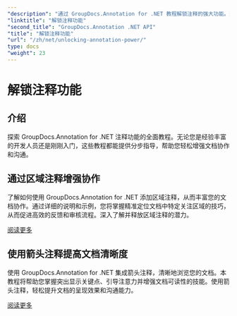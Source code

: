 ```yaml
---
"description": "通过 GroupDocs.Annotation for .NET 教程解锁注释的强大功能。逐步学习如何添加各种注释，轻松增强协作。"
"linktitle": "解锁注释功能"
"second_title": "GroupDocs.Annotation .NET API"
"title": "解锁注释功能"
"url": "/zh/net/unlocking-annotation-power/"
type: docs
"weight": 23
---
```


# 解锁注释功能

## 介绍

探索 GroupDocs.Annotation for .NET 注释功能的全面教程。无论您是经验丰富的开发人员还是刚刚入门，这些教程都能提供分步指导，帮助您轻松增强文档协作和沟通。

## 通过区域注释增强协作

了解如何使用 GroupDocs.Annotation for .NET 添加区域注释，从而丰富您的文档协作。通过详细的说明和示例，您将掌握精准定位文档中特定关注区域的技巧，从而促进高效的反馈和审核流程。深入了解并释放区域注释的潜力。

[阅读更多](./add-area-annotation/)

## 使用箭头注释提高文档清晰度

使用 GroupDocs.Annotation for .NET 集成箭头注释，清晰地浏览您的文档。本教程将帮助您掌握突出显示关键点、引导注意力并增强文档可读性的技能。使用箭头注释，轻松提升文档的呈现效果和沟通能力。

[阅读更多](./add-arrow-annotation/)

## 轻松添加距离注释

使用 GroupDocs.Annotation for .NET 的距离注释，弥合沟通鸿沟，简化协作。本教程将指导您如何向文档添加距离注释，从而实现精确的测量和更清晰的沟通。立即开始轻松注释距离。

[阅读更多](./add-distance-annotation/)

每个教程都包含详细的讲解、代码片段和实际示例，助您轻松学习。使用 GroupDocs.Annotation for .NET 深入了解文档注释的世界，开启协作和生产力的新维度。

立即解锁注释功能，并使用 GroupDocs.Annotation for .NET 教程彻底改变您的文档工作流程。

## 解锁注释功能教程
### [向文档添加区域注释](./add-area-annotation/)
使用 Groupdocs.Annotation for .NET 增强您的文档协作。了解如何逐步添加区域注释。
### [向文档添加箭头注释](./add-arrow-annotation/)
了解如何使用 GroupDocs.Annotation for .NET 向文档添加箭头注释。轻松提升文档清晰度和交互性。
### [向文档添加距离注释](./add-distance-annotation/)
了解如何使用 GroupDocs.Annotation for .NET 向文档添加距离注释。轻松增强协作和沟通。
### [向文档添加椭圆注释](./add-ellipse-annotation/)
了解如何使用 GroupDocs.Annotation 在 .NET 中向文档添加椭圆注释。轻松增强协作和沟通。
### [为文档添加图像注释（本地路径）](./add-image-annotation-local-path/)
了解如何使用 GroupDocs.Annotation for .NET 向文档添加图像注释。轻松增强文档处理能力。
### [向文档添加图像注释（远程路径）](./add-image-annotation-remote-path/)
### [向文档添加链接注释](./add-link-annotation/)
了解如何使用 Groupdocs.Annotation for .NET 向文档添加链接注释。轻松增强协作和互动性。
### [向文档添加点注释](./add-point-annotation/)
了解如何使用 GroupDocs.Annotation for .NET 为 PDF 添加点注释。无缝集成的分步指南。
### [向文档添加折线注释](./add-polyline-annotation/)
了解如何使用 GroupDocs.Annotation for .NET 向文档添加折线注释。轻松增强协作和文档审阅流程。
### [向文档添加资源修订注释](./add-resources-redaction-annotation/)
使用 GroupDocs.Annotation for .NET 增强文档管理工作流程。将资源修订注释无缝集成到您的 .NET 中，提高效率。
### [向文档添加搜索文本片段注释](./add-search-text-fragment-annotation/)
探索 GroupDocs.Annotation for .NET 的强大功能，并轻松地为您的应用程序添加文档注释功能。
### [向文档添加文本字段注释](./add-text-field-annotation/)
了解如何使用 Groupdocs.Annotation for .NET 将文本字段注释无缝集成到您的 .NET 应用程序中。
### [向文档添加文本高亮注释](./add-text-highlight-annotation/)
了解如何使用 GroupDocs.Annotation for .NET 为文档添加文本高亮注释。借助这项全面的功能，增强协作和生产力。
### [为文档添加文本编辑注释](./add-text-redaction-annotation/)
了解如何使用 GroupDocs.Annotation for .NET 向 PDF 文档添加文本编辑注释。轻松保护敏感信息。
### [向文档添加文本替换注释](./add-text-replacement-annotation/)
了解如何使用 GroupDocs.Annotation for .NET 轻松地将文本替换注释添加到 .NET 文档中。增强您的文档操作能力。
### [向文档添加文本波浪注释](./add-text-squiggly-annotation/)
了解如何使用 Groupdocs.Annotation for .NET 轻松地向文档添加文本波浪注释。增强协作和文档审查流程。
### [为文档添加文本删除线注释](./add-text-strikeout-annotation/)
了解如何使用 GroupDocs.Annotation for .NET 为文档添加文本删除线注释。高效增强协作和文档审阅流程。
### [为文档添加文本下划线注释](./add-text-underline-annotation/)
了解如何使用 GroupDocs.Annotation for .NET 为文档添加文本下划线注释。轻松增强协作和沟通。
### [为文档添加水印注释](./add-watermark-annotation/)
了解如何使用 GroupDocs.Annotation for .NET 轻松地为文档添加水印注释。增强文档的清晰度和安全性。